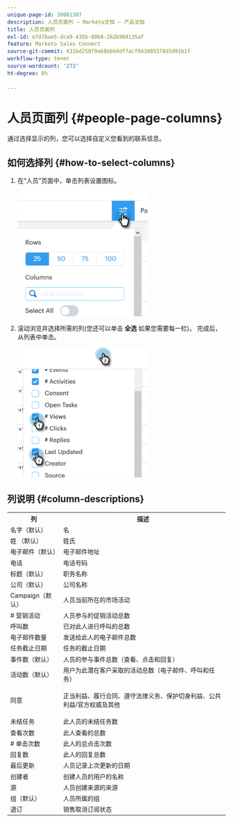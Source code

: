 ```yaml
---
unique-page-id: 30081307
description: 人员页面列 — Marketo文档 — 产品文档
title: 人员页面列
exl-id: e7d7bae5-dca9-435b-80b8-262b969135af
feature: Marketo Sales Connect
source-git-commit: 431bd258f9a68bbb9df7acf043085578d3d91b1f
workflow-type: tm+mt
source-wordcount: '273'
ht-degree: 8%

---
```


# 人员页面列 {#people-page-columns}

通过选择显示的列，您可以选择自定义您看到的联系信息。

## 如何选择列 {#how-to-select-columns}

1. 在“人员”页面中，单击列表设置图标。

   ![](assets/one-5.png)

1. 滚动浏览并选择所需的列(您还可以单击 **全选** 如果您需要每一栏)。 完成后，从列表中单击。

   ![](assets/two-4.png)

## 列说明 {#column-descriptions}

<table> 
 <colgroup> 
  <col> 
  <col> 
 </colgroup> 
 <tbody> 
  <tr> 
   <th>列</th> 
   <th>描述</th> 
  </tr> 
  <tr> 
   <td>名字（默认）</td> 
   <td>名</td> 
  </tr> 
  <tr> 
   <td>姓 （默认）</td> 
   <td>姓氏</td> 
  </tr> 
  <tr> 
   <td colspan="1">电子邮件（默认）</td> 
   <td colspan="1">电子邮件地址</td> 
  </tr> 
  <tr> 
   <td colspan="1">电话</td> 
   <td colspan="1">电话号码</td> 
  </tr> 
  <tr> 
   <td colspan="1">标题（默认）</td> 
   <td colspan="1">职务名称</td> 
  </tr> 
  <tr> 
   <td>公司（默认）</td> 
   <td>公司名称</td> 
  </tr> 
  <tr> 
   <td>Campaign（默认）</td> 
   <td>人员当前所在的市场活动</td> 
  </tr> 
  <tr> 
   <td># 营销活动</td> 
   <td>人员参与的促销活动总数</td> 
  </tr> 
  <tr> 
   <td>呼叫数</td> 
   <td>已对此人进行呼叫的总数</td> 
  </tr> 
  <tr> 
   <td>电子邮件数量</td> 
   <td>发送给此人的电子邮件总数</td> 
  </tr> 
  <tr> 
   <td>任务截止日期</td> 
   <td>任务的截止日期</td> 
  </tr> 
  <tr> 
   <td>事件数（默认）</td> 
   <td>人员的参与事件总数（查看、点击和回复）</td> 
  </tr> 
  <tr> 
   <td>活动数（默认）</td> 
   <td>用户为此潜在客户采取的活动总数（电子邮件、呼叫和任务）</td> 
  </tr> 
  <tr> 
   <td>同意</td> 
   <td><p>正当利益、履行合同、遵守法律义务、保护切身利益、公共利益/官方权威及其他</p></td> 
  </tr> 
  <tr> 
   <td>未结任务</td> 
   <td>此人员的未结任务数</td> 
  </tr> 
  <tr> 
   <td>查看次数</td> 
   <td>此人查看的总数</td> 
  </tr> 
  <tr> 
   <td># 单击次数</td> 
   <td>此人的总点击次数</td> 
  </tr> 
  <tr> 
   <td>回复数</td> 
   <td>此人的回复总数</td> 
  </tr> 
  <tr> 
   <td>最后更新</td> 
   <td>人员记录上次更新的日期</td> 
  </tr> 
  <tr> 
   <td>创建者</td> 
   <td>创建人员的用户的名称</td> 
  </tr> 
  <tr> 
   <td>源</td> 
   <td>人员创建来源的来源</td> 
  </tr> 
  <tr> 
   <td>组（默认）</td> 
   <td>人员所属的组</td> 
  </tr> 
  <tr> 
   <td colspan="1">退订</td> 
   <td colspan="1">销售取消订阅状态</td> 
  </tr> 
 </tbody> 
</table>
